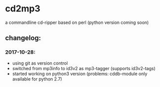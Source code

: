 # cd2mp3

a commandline cd-ripper based on perl (python version coming soon)

## changelog:

### 2017-10-28:
* using git as version control
* switched from mp3info to id3v2 as mp3-tagger (supports id3v2-tags)
* started working on python3 version (problems: cddb-module only available for python 2.7)

